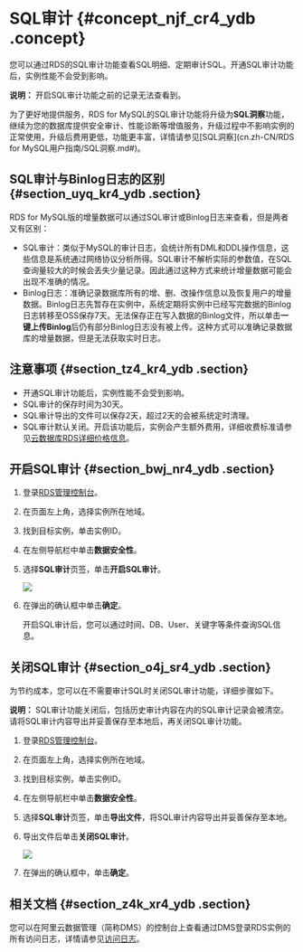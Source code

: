 # SQL审计 {#concept_njf_cr4_ydb .concept}

您可以通过RDS的SQL审计功能查看SQL明细、定期审计SQL。开通SQL审计功能后，实例性能不会受到影响。

**说明：** 开启SQL审计功能之前的记录无法查看到。

为了更好地提供服务，RDS for MySQL的SQL审计功能将升级为**SQL洞察**功能，继续为您的数据库提供安全审计、性能诊断等增值服务，升级过程中不影响实例的正常使用，升级后费用更低，功能更丰富，详情请参见[SQL洞察](cn.zh-CN/RDS for MySQL用户指南/SQL洞察.md#)。

## SQL审计与Binlog日志的区别 {#section_uyq_kr4_ydb .section}

RDS for MySQL版的增量数据可以通过SQL审计或Binlog日志来查看，但是两者又有区别：

-   SQL审计：类似于MySQL的审计日志，会统计所有DML和DDL操作信息，这些信息是系统通过网络协议分析所得。SQL审计不解析实际的参数值，在SQL查询量较大的时候会丢失少量记录。因此通过这种方式来统计增量数据可能会出现不准确的情况。
-   Binlog日志：准确记录数据库所有的增、删、改操作信息以及恢复用户的增量数据。Binlog日志先暂存在实例中，系统定期将实例中已经写完数据的Binlog日志转移至OSS保存7天。无法保存正在写入数据的Binlog文件，所以单击**一键上传Binlog**后仍有部分Binlog日志没有被上传。这种方式可以准确记录数据库的增量数据，但是无法获取实时日志。

## 注意事项 {#section_tz4_kr4_ydb .section}

-   开通SQL审计功能后，实例性能不会受到影响。
-   SQL审计的保存时间为30天。
-   SQL审计导出的文件可以保存2天，超过2天的会被系统定时清理。
-   SQL审计默认关闭。开启该功能后，实例会产生额外费用，详细收费标准请参见[云数据库RDS详细价格信息](https://www.aliyun.com/price/product#/rds/detail)。

## 开启SQL审计 {#section_bwj_nr4_ydb .section}

1.  登录[RDS管理控制台](https://rds.console.aliyun.com/)。
2.  在页面左上角，选择实例所在地域。
3.  找到目标实例，单击实例ID。
4.  在左侧导航栏中单击**数据安全性**。
5.  选择**SQL审计**页签，单击**开启SQL审计**。

    ![](http://static-aliyun-doc.oss-cn-hangzhou.aliyuncs.com/assets/img/7947/154469294421214_zh-CN.png)

6.  在弹出的确认框中单击**确定**。

    开启SQL审计后，您可以通过时间、DB、User、关键字等条件查询SQL信息。


## 关闭SQL审计 {#section_o4j_sr4_ydb .section}

为节约成本，您可以在不需要审计SQL时关闭SQL审计功能，详细步骤如下。

**说明：** SQL审计功能关闭后，包括历史审计内容在内的SQL审计记录会被清空。请将SQL审计内容导出并妥善保存至本地后，再关闭SQL审计功能。

1.  登录[RDS管理控制台](https://rds.console.aliyun.com/)。
2.  在页面左上角，选择实例所在地域。
3.  找到目标实例，单击实例ID。
4.  在左侧导航栏中单击**数据安全性**。
5.  选择**SQL审计**页签，单击**导出文件**，将SQL审计内容导出并妥善保存至本地。
6.  导出文件后单击**关闭SQL审计**。

    ![](http://static-aliyun-doc.oss-cn-hangzhou.aliyuncs.com/assets/img/7947/154469294434230_zh-CN.png)

7.  在弹出的确认框中，单击**确定**。

## 相关文档 {#section_z4k_xr4_ydb .section}

您可以在阿里云数据管理（简称DMS）的控制台上查看通过DMS登录RDS实例的所有访问日志，详情请参见[访问日志](https://help.aliyun.com/document_detail/47574.html)。

